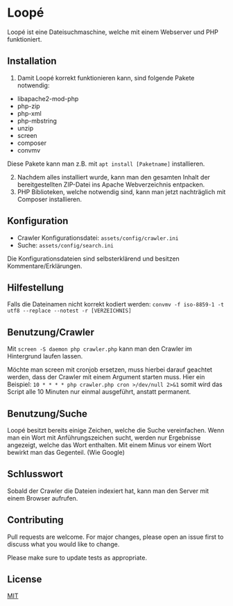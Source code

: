 # Loopé

Loopé ist eine Dateisuchmaschine, welche mit einem Webserver und PHP funktioniert.

## Installation

1. Damit Loopé korrekt funktionieren kann, sind folgende Pakete notwendig:

- libapache2-mod-php
- php-zip
- php-xml
- php-mbstring
- unzip
- screen
- composer
- convmv

Diese Pakete kann man z.B. mit `apt install [Paketname]` installieren.

2. Nachdem alles installiert wurde, kann man den gesamten Inhalt der bereitgestellten ZIP-Datei ins Apache Webverzeichnis entpacken.
3. PHP Biblioteken, welche notwendig sind, kann man jetzt nachträglich mit Composer installieren.

## Konfiguration

* Crawler Konfigurationsdatei: `assets/config/crawler.ini`
* Suche: `assets/config/search.ini`

Die Konfigurationsdateien sind selbsterklärend und besitzen Kommentare/Erklärungen.

## Hilfestellung

Falls die Dateinamen nicht korrekt kodiert werden: `convmv -f iso-8859-1 -t utf8 --replace --notest -r [VERZEICHNIS]`

## Benutzung/Crawler

Mit `screen -S daemon php crawler.php` kann man den Crawler im Hintergrund laufen lassen. 

Möchte man screen mit cronjob ersetzen, muss hierbei darauf geachtet werden, dass der Crawler mit einem Argument starten muss. Hier ein Beispiel: `10 * * * * php crawler.php cron >/dev/null 2>&1` somit wird das Script alle 10 Minuten nur einmal ausgeführt, anstatt permanent.

## Benutzung/Suche

Loopé besitzt bereits einige Zeichen, welche die Suche vereinfachen. Wenn man ein Wort mit Anführungszeichen sucht, werden nur Ergebnisse angezeigt, welche das Wort enthalten. Mit einem Minus vor einem Wort bewirkt man das Gegenteil. (Wie Google)

## Schlusswort

Sobald der Crawler die Dateien indexiert hat, kann man den Server mit einem Browser aufrufen.

## Contributing
Pull requests are welcome. For major changes, please open an issue first to discuss what you would like to change.

Please make sure to update tests as appropriate.

## License
[MIT](https://choosealicense.com/licenses/mit/)
